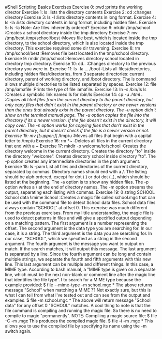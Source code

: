 #Shell Scripting Basics Exercises
Exercise 0: pwd :prints the working director
Exercise 1: ls  :lists the directory contents
Exercise 2: cd  :changes directory
Exercise 3: ls -l :lists directory contents in long format.
Exercise 4: ls -la  :lists directory contents in long format, including hidden files.
Exercise 5: ls -la Note: Are files inherently ordered?
Exercise 6: mkdir /tmp/school :Creates a school directory inside the tmp directory
Exercise 7: mv /tmp/best /tmp/school/best :Moves file best, which is located inside the tmp directory, to the school directory, which is also located inside the tmp directory. This exercise required some dir traversing.
Exercise 8: rm /tmp/school/best :Removes file best located in the tmp/school directory.
Exercise 9: rmdir /tmp/school :Removes directory school located in directory tmp directory.
Exercise 10: cd.. :Changes directory to the previous directory you were in.
Exercise 11: ls -la ... /boot :Lists all files/directories, including hidden files/directories, from 3 separate directories: current directory, parent of working directory, and /boot directory. The ls command allows multiple directories to be listed separated by spaces.
Exercise 12: file /tmp/iamafile :Prints the type of file iamafile.
Exercise 13: ln -s /bin/ls ls :Creates a symbolic link named ls for /bin/ls
Exercise 14: cp -u *.html .. :Copies all html files from the current directory to the parent directory, but only copy files that didn't exist in the parent directory or are newer versions than the ones that already exist in the parent directory. The -u option didn't show on the terminal manual page. The -u option copies the file into the directory if its a newer version. If the file doesn't exist in the directory, it will copy over. The -n option works for copying files that don't exist in the parent directory, but it doesn't check if the file is a newer version or not.
Exercise 15: mv [[:upper:]]* /tmp/u :Moves all files that begin with a capital letter to /tmp/u
Exercise 16: rm *~  :Deletes all files in the current directory that end with a ~
Exercise 17: mkdir -p welcome/to/school :Creates the directory welcome in the current directory. Creates the directory "to" inside the directory "welcome". Creates directory school inside directory "to". The -p option creates any intermediate directories in the path argument.
Exercise 18: ls -pam List all files and directories of the current directory, separated by commas. Directory names should end with a /. The listing should be alph ordered, except for dot (.) or dot dot (..), which should be listed at the beginning. The -a option is to show any hidden files. The -p option writes a / at the end of directory names. The -m option streams the output, separating each listing with commas.
Exercise 19: 0 string SCHOOL School data !:mime School  :Creates a magic file called school.mgc that can be used with the command file to detect School data files. School data files always contain "SCHOOL" at offset 0.
This exercise was much different from the previous exercises. From my little understanding, the magic file is used to detect patterns in files and will give a specified output depending on a matching pattern. The first argument is a number representing the offset. The second argument is the data type you are searching for. In our case, it is a string. The third argument is the data you are searching for. In our case, "SCHOOL", which we specified as a string in the second argument. The fourth argument is the message you want to output on match. If the search matches, it will output this message. The last argument is separated by a line. Since the fourth argument can be long and contain multiple strings, we separate the fourth and fifth arguments with this new line. This last argument can be multiple and different things. In this case, a MIME type. According to bash manual, a "MIME type is given on a separate line, which must be the next non-blank or comment line after the magic line that identifies the file type". I to search for a MIME type because the example provided: $ file --mime-type -m school.mgc * The above returns message "School" when matching a MIME ?? Not exactly sure, but this is what I can tell from what I've tested out and can see from the output and examples. $ file -m school.mgc * The above will return message "School data" for any offset 0 "SCHOOL" matches. A cool thing to note is that the file command is compiling and running the magic file. So there is no need to compile to magic "permanently". NOTE: Compiling a magic source file: $ file -C -m .mgc This produces the compiled magic file. $ file -i -m .mgc * This allows you to use the compiled file by specifying its name using the -m switch again.
